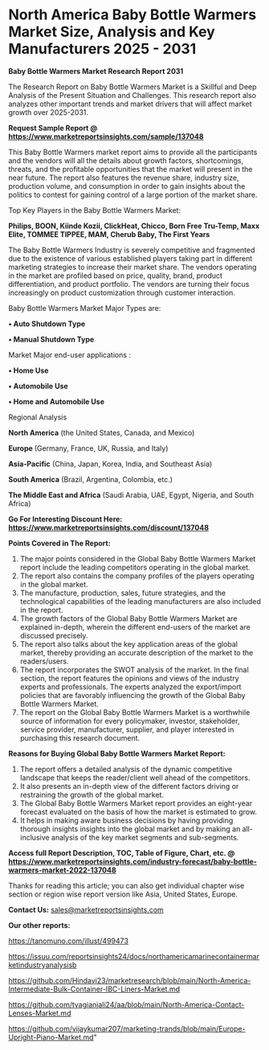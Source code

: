 # North America Baby Bottle Warmers Market Size, Analysis and Key Manufacturers 2025 - 2031

<strong>Baby Bottle Warmers Market Research Report 2031</strong>

The Research Report on Baby Bottle Warmers Market is a Skillful and Deep Analysis of the Present Situation and Challenges. This research report also analyzes other important trends and market drivers that will affect market growth over 2025-2031.

<strong>Request Sample Report @ <a href=https://www.marketreportsinsights.com/sample/137048>https://www.marketreportsinsights.com/sample/137048</a></strong>

This Baby Bottle Warmers market report aims to provide all the participants and the vendors will all the details about growth factors, shortcomings, threats, and the profitable opportunities that the market will present in the near future. The report also features the revenue share, industry size, production volume, and consumption in order to gain insights about the politics to contest for gaining control of a large portion of the market share.

Top Key Players in the Baby Bottle Warmers Market:

<strong>Philips, BOON, Kiinde Kozii, ClickHeat, Chicco, Born Free Tru-Temp, Maxx Elite, TOMMEE TIPPEE, MAM, Cherub Baby, The First Years</strong>

The Baby Bottle Warmers Industry is severely competitive and fragmented due to the existence of various established players taking part in different marketing strategies to increase their market share. The vendors operating in the market are profiled based on price, quality, brand, product differentiation, and product portfolio. The vendors are turning their focus increasingly on product customization through customer interaction.

Baby Bottle Warmers Market Major Types are:

<strong>• Auto Shutdown Type

• Manual Shutdown Type</strong>

Market Major end-user applications :

<strong>• Home Use

• Automobile Use

• Home and Automobile Use</strong>

Regional Analysis

</u><strong><b>North America</b></strong> (the United States, Canada, and Mexico)

<strong><b>Europe </b></strong>(Germany, France, UK, Russia, and Italy)

<strong><b>Asia-Pacific</b></strong> (China, Japan, Korea, India, and Southeast Asia)

<strong><b>South America</b></strong> (Brazil, Argentina, Colombia, etc.)

<strong><b>The Middle East and Africa</b></strong> (Saudi Arabia, UAE, Egypt, Nigeria, and South Africa)

<strong>Go For Interesting Discount Here: <a href=https://www.marketreportsinsights.com/discount/137048>https://www.marketreportsinsights.com/discount/137048</a></strong>

<strong>Points Covered in The Report:</strong>
<ol>
  <li>The major points considered in the Global Baby Bottle Warmers Market report include the leading competitors operating in the global market.</li>
  <li>The report also contains the company profiles of the players operating in the global market.</li>
  <li>The manufacture, production, sales, future strategies, and the technological capabilities of the leading manufacturers are also included in the report.</li>
  <li>The growth factors of the Global Baby Bottle Warmers Market are explained in-depth, wherein the different end-users of the market are discussed precisely.</li>
  <li>The report also talks about the key application areas of the global market, thereby providing an accurate description of the market to the readers/users.</li>
  <li>The report incorporates the SWOT analysis of the market. In the final section, the report features the opinions and views of the industry experts and professionals. The experts analyzed the export/import policies that are favorably influencing the growth of the Global Baby Bottle Warmers Market.</li>
  <li>The report on the Global Baby Bottle Warmers Market is a worthwhile source of information for every policymaker, investor, stakeholder, service provider, manufacturer, supplier, and player interested in purchasing this research document.</li>
</ol>
<strong>Reasons for Buying Global Baby Bottle Warmers Market Report:</strong>

<ol>
  <li>The report offers a detailed analysis of the dynamic competitive landscape that keeps the reader/client well ahead of the competitors.</li>
  <li>It also presents an in-depth view of the different factors driving or restraining the growth of the global market.</li>
  <li>The Global Baby Bottle Warmers Market report provides an eight-year forecast evaluated on the basis of how the market is estimated to grow.</li>
  <li>It helps in making aware business decisions by having providing thorough insights insights into the global market and by making an all-inclusive analysis of the key market segments and sub-segments.</li>
</ol>
<strong>Access full Report Description, TOC, Table of Figure, Chart, etc. @ <a href=https://www.marketreportsinsights.com/industry-forecast/baby-bottle-warmers-market-2022-137048>https://www.marketreportsinsights.com/industry-forecast/baby-bottle-warmers-market-2022-137048</a></strong>


Thanks for reading this article; you can also get individual chapter wise section or region wise report version like Asia, United States, Europe.

<strong>Contact Us:</strong>
sales@marketreportsinsights.com

<strong>Our other reports:</strong>

<a href=https://tanomuno.com/illust/499473>https://tanomuno.com/illust/499473</a>

<a href=https://issuu.com/reportsinsights24/docs/northamericamarinecontainermarketindustryanalysisb>https://issuu.com/reportsinsights24/docs/northamericamarinecontainermarketindustryanalysisb</a>

<a href=https://github.com/Hindavi23/marketresearch/blob/main/North-America-Intermediate-Bulk-Container-IBC-Liners-Market.md>https://github.com/Hindavi23/marketresearch/blob/main/North-America-Intermediate-Bulk-Container-IBC-Liners-Market.md</a>

<a href=https://github.com/tyagianjali24/aa/blob/main/North-America-Contact-Lenses-Market.md>https://github.com/tyagianjali24/aa/blob/main/North-America-Contact-Lenses-Market.md</a>

<a href=https://github.com/vijaykumar207/marketing-trands/blob/main/Europe-Upright-Piano-Market.md>https://github.com/vijaykumar207/marketing-trands/blob/main/Europe-Upright-Piano-Market.md</a>"
